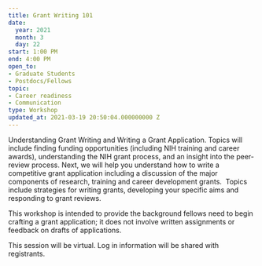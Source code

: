 ```yaml
---
title: Grant Writing 101
date:
  year: 2021
  month: 3
  day: 22
start: 1:00 PM
end: 4:00 PM
open_to:
- Graduate Students
- Postdocs/Fellows
topic:
- Career readiness
- Communication
type: Workshop
updated_at: 2021-03-19 20:50:04.000000000 Z
---
```

Understanding Grant Writing and Writing a Grant Application. Topics will
include finding funding opportunities (including NIH training and career
awards), understanding the NIH grant process, and an insight into the
peer-review process. Next, we will help you understand how to write a
competitive grant application including a discussion of the major
components of research, training and career development grants.  Topics
include strategies for writing grants, developing your specific aims and
responding to grant reviews.

This workshop is intended to provide the background fellows need to
begin crafting a grant application; it does not involve written
assignments or feedback on drafts of applications.

This session will be virtual. Log in information will be shared with
registrants.

 

 
